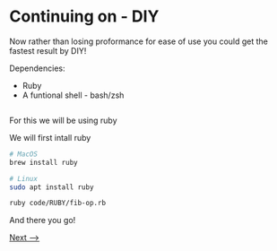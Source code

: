 # Continuing on - DIY

Now rather than losing proformance for ease of use you could get the fastest result by DIY!

Dependencies:
 - Ruby
 - A funtional shell - bash/zsh

<img src="" align="center">

For this we will be using ruby

We will first intall ruby

```bash
# MacOS
brew install ruby
```
```bash
# Linux
sudo apt install ruby
```

```bash
ruby code/RUBY/fib-op.rb
```

And there you go!

<a href="./3.md">Next --></a>
